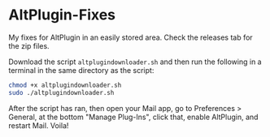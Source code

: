 # AltPlugin-Fixes
My fixes for AltPlugin in an easily stored area.
Check the releases tab for the zip files.

Download the script `altplugindownloader.sh` and then run the following in a terminal in the same directory as the script:
```bash
chmod +x altplugindownloader.sh
sudo ./altplugindownloader.sh
```
After the script has ran, then open your Mail app, go to Preferences > General, at the bottom "Manage Plug-Ins", click that, enable AltPlugin, and restart Mail. Voila!
